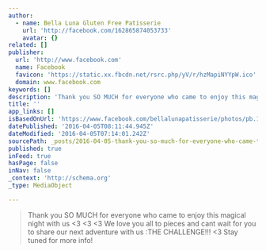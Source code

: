 ```yaml
---
author:
  - name: Bella Luna Gluten Free Patisserie
    url: 'http://facebook.com/162865874053733'
    avatar: {}
related: []
publisher:
  url: 'http://www.facebook.com'
  name: Facebook
  favicon: 'https://static.xx.fbcdn.net/rsrc.php/yV/r/hzMapiNYYpW.ico'
  domain: www.facebook.com
keywords: []
description: 'Thank you SO MUCH for everyone who came to enjoy this magical night with us <3 <3 <3 We love you all to pieces and cant wait for you to share our next adventure with us :THE CHALLENGE!!! <3 Stay tuned for more info!'
title: ''
app_links: []
isBasedOnUrl: 'https://www.facebook.com/bellalunapatisserie/photos/pb.162865874053733.-2207520000.1459840420./249066322100354/?type=3&size=640%2C960&fbid=249066322100354'
datePublished: '2016-04-05T08:11:44.945Z'
dateModified: '2016-04-05T07:14:01.242Z'
sourcePath: _posts/2016-04-05-thank-you-so-much-for-everyone-who-came-to-enjoy-this-magica.md
published: true
inFeed: true
hasPage: false
inNav: false
_context: 'http://schema.org'
_type: MediaObject

---
```

> Thank you SO MUCH for everyone who came to enjoy this magical night with us <3 <3 <3 We love you all to pieces and cant wait for you to share our next adventure with us :THE CHALLENGE!!! <3 Stay tuned for more info!